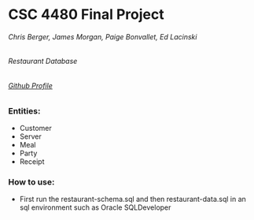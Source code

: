 # CSC 4480 Final Project

###### Chris Berger, James Morgan, Paige Bonvallet, Ed Lacinski
###### Restaurant Database
###### [Github Profile](https://github.com/cberger4/)

### Entities:

* Customer
* Server
* Meal
* Party
* Receipt

### How to use:

* First run the restaurant-schema.sql and then restaurant-data.sql in an sql environment such as Oracle SQLDeveloper
